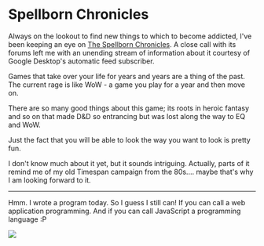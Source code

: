 # Spellborn Chronicles

Always on the lookout to find new things to which to become addicted, I've been keeping an eye on [The Spellborn Chronicles](http://www.thechroniclesofspellborn.com/scrolls/?id=scroll1). A close call with its forums left me with an unending stream of information about it courtesy of Google Desktop's automatic feed subscriber.



Games that take over your life for years and years are a thing of the past. The current rage is like WoW - a game you play for a year and then move on.



There are so many good things about this game; its roots in heroic fantasy and so on that made D&D so entrancing but was lost along the way to EQ and WoW.



Just the fact that you will be able to look the way you want to look is pretty fun.



I don't know much about it yet, but it sounds intriguing. Actually, parts of it remind me of my old Timespan campaign from the 80s.... maybe that's why I am looking forward to it.



---



Hmm. I wrote a program today. So I guess I still can! If you can call a web application programming. And if you can call JavaScript a programming language :P



![](../images/report.png)

